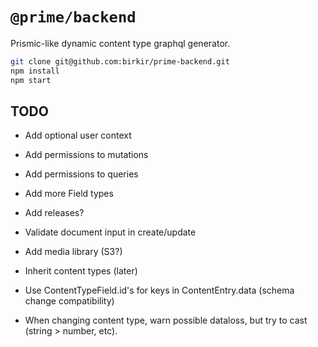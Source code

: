 # `@prime/backend`

Prismic-like dynamic content type graphql generator.

```bash
git clone git@github.com:birkir/prime-backend.git
npm install
npm start
```

## TODO

 - Add optional user context
 - Add permissions to mutations
 - Add permissions to queries
 - Add more Field types
 - Add releases?
 - Validate document input in create/update
 - Add media library (S3?)
 - Inherit content types (later)

 - Use ContentTypeField.id's for keys in ContentEntry.data (schema change compatibility)
 - When changing content type, warn possible dataloss, but try to cast (string > number, etc).

